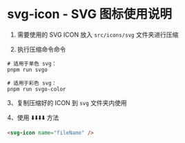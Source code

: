 # svg-icon - SVG 图标使用说明

1. 需要使用的 SVG ICON 放入 `src/icons/svg` 文件夹进行压缩

2. 执行压缩命令命令

```shell
# 适用于单色 svg：
pnpm run svgo

# 适用于彩色 svg：
pnpm run svgo-color
```

3、复制压缩好的 ICON 到 `svg` 文件夹内使用

4、使用 ⬇️⬇️⬇️⬇️ 方法

```html
<svg-icon name="fileName" />
```
